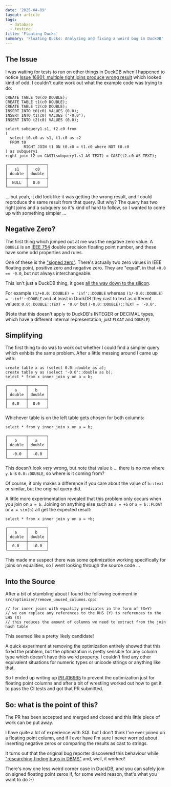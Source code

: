 ```yaml
---
date: '2025-04-09'
layout: article
tags:
  - database
  - testing
title: 'Floating Ducks'
summary: 'Floating Ducks: Analysing and fixing a weird bug in DuckDB'
---
```


## The Issue

I was waiting for tests to run on other things in DuckDB when I
happened to notice
[Issue 16901: multiple right joins produce wrong result](https://github.com/duckdb/duckdb/issues/16901)
which looked kind of odd.  I couldn't quite work out what the example
code was trying to do:

```
CREATE TABLE t0(c0 DOUBLE);
CREATE TABLE t1(c0 DOUBLE);
CREATE TABLE t2(c0 DOUBLE);
INSERT INTO t0(c0) VALUES (0.0);
INSERT INTO t1(c0) VALUES ('-0.0');
INSERT INTO t2(c0) VALUES (0.0);

select subquery1.s1, t2.c0 from
(
  select t0.c0 as s1, t1.c0 as s2
  FROM t0
        RIGHT JOIN t1 ON t0.c0 = t1.c0 where NOT t0.c0
) as subquery1
right join t2 on CAST(subquery1.s1 AS TEXT) = CAST(t2.c0 AS TEXT);

┌────────┬────────┐
│   s1   │   c0   │
│ double │ double │
├────────┼────────┤
│  NULL  │  0.0   │
└────────┴────────┘
```

... but yeah, it did look like it was getting the wrong result, and 
I could reproduce the same result from that query.  But why?
The query has two right joins and a subquery so it's kind of hard to
follow, so I wanted to come up with something simpler ...

## Negative Zero?

The first thing which jumped out at me was the negative zero value.
A `DOUBLE` is an [IEEE 754](https://en.wikipedia.org/wiki/IEEE_754)
double precision floating point number, and these have some odd
properties and rules.

One of these is the ["signed zero"](https://en.wikipedia.org/wiki/Signed_zero).
There's actually two zero values in IEEE floating point, positive zero and
negative zero.  They are "equal", in that `+0.0 == -0.0`, but not always 
interchangeable.

This isn't just a DuckDB thing, it goes 
[all the way down to the silicon](https://www.felixcloutier.com/x86/fdiv:fdivp:fidiv).

For example `(1/+0.0::DOUBLE) = 'inf'::DOUBLE` whereas `(1/-0.0::DOUBLE) = '-inf'::DOUBLE`
and at least in DuckDB they cast to text as different values:
`0.0::DOUBLE::TEXT = '0.0'` but `(-0.0::DOUBLE)::TEXT = '-0.0'`.

(Note that this doesn't apply to DuckDB's INTEGER or DECIMAL types, which
have a different internal representation, just `FLOAT` and `DOUBLE`)

## Simplifying

The first thing to do was to work out whether I could find a simpler
query which exhbits the same problem.  After a little messing around
I came up with:

```
create table x as (select 0.0::double as a);
create table y as (select '-0.0'::double as b);
select * from x inner join y on a = b;

┌────────┬────────┐
│   a    │   b    │
│ double │ double │
├────────┼────────┤
│  0.0   │  0.0   │
└────────┴────────┘
```

Whichever table is on the left table gets chosen for both columns:

```
select * from y inner join x on a = b;

┌────────┬────────┐
│   b    │   a    │
│ double │ double │
├────────┼────────┤
│  -0.0  │  -0.0  │
└────────┴────────┘
```

This doesn't look *very* wrong, but note that value `b` ... there is 
no row where `y.b` is `0.0::DOUBLE`, so where is it coming from?

Of course, it only makes a difference if you care about the value of `b::text`
or similar, but the original query did.

A little more experimentation revealed that this problem only occurs
when you join on `a = b`.  Joining on anything else 
such as `a = +b` or `a = b::FLOAT` or `a = sin(b)` all get the expected result:

```
select * from x inner join y on a = +b;

┌────────┬────────┐
│   a    │   b    │
│ double │ double │
├────────┼────────┤
│  0.0   │  -0.0  │
└────────┴────────┘
```

This made me suspect there was some optimization working specifically for 
joins on equalities, so I went looking through the source code ...

## Into the Source

After a bit of stumbling about I found the following comment in
`src/optimizer/remove_unused_columns.cpp`:

```
// for inner joins with equality predicates in the form of (X=Y)
// we can replace any references to the RHS (Y) to references to the LHS (X)
// this reduces the amount of columns we need to extract from the join hash table
```

This seemed like a pretty likely candidate!

A quick experiment at removing the optimization entirely showed that this fixed
the problem, but the optimization is pretty sensible for any column type
which doesn't have this weird property.  I couldn't find any other equivalent
situations for numeric types or unicode strings or anything like that.

So I ended up writing up 
[PR #16965](https://github.com/duckdb/duckdb/pull/16965) to prevent the 
optimization just for floating point columns and after a bit of wrestling
worked out how to get it to pass the CI tests and got that PR submitted.

## So: what is the point of this?

The PR has been accepted and merged and closed and this little
piece of work can be put away.

I have quite a lot of experience with SQL but I don't think I've ever joined
on a floating point column, and if I ever have I'm sure I never worried
about inserting negative zeros or comparing the results as cast to strings.

It turns out that the original bug reporter discovered this behaviour while
["researching finding bugs in DBMS"](https://github.com/duckdb/duckdb/issues/16901#issuecomment-2788272953)
and, well, it worked!

There's now one less weird corner case in DuckDB, and you can safely join 
on signed floating point zeros if, for some weird reason, that's what you want to do :-)
